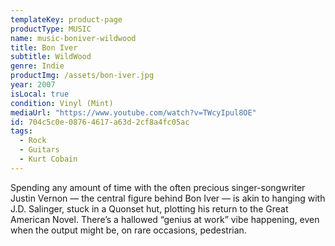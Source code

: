 ```yaml
---
templateKey: product-page
productType: MUSIC
name: music-boniver-wildwood
title: Bon Iver
subtitle: WildWood
genre: Indie
productImg: /assets/bon-iver.jpg
year: 2007
isLocal: true
condition: Vinyl (Mint)
mediaUrl: "https://www.youtube.com/watch?v=TWcyIpul8OE"
id: 704c5c0e-0876-4617-a63d-2cf8a4fc05ac
tags:
  - Rock
  - Guitars
  - Kurt Cobain
---
```


Spending any amount of time with the often precious singer-songwriter Justin Vernon — the central figure behind Bon Iver — is akin to hanging with J.D. Salinger, stuck in a Quonset hut, plotting his return to the Great American Novel. There’s a hallowed “genius at work” vibe happening, even when the output might be, on rare occasions, pedestrian.
